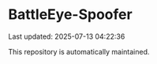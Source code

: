 # BattleEye-Spoofer

Last updated: 2025-07-13 04:22:36

This repository is automatically maintained.
